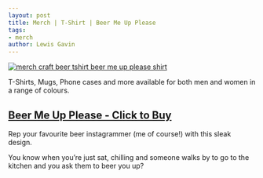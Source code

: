 ```yaml
---
layout: post
title: Merch | T-Shirt | Beer Me Up Please
tags:
- merch 
author: Lewis Gavin
---
```


[![merch craft beer tshirt beer me up please shirt](https://ih1.redbubble.net/image.720920119.9624/gptr,1400x,front,black-c,188,133,1000,1000-bg,f8f8f8.jpg)](https://www.redbubble.com/people/lewisdgavin/works/36219624-beer-me-up-please?asc=u&p=mens-graphic-t-shirt#&gid=1&pid=1)

T-Shirts, Mugs, Phone cases and more available for both men and women in a range of colours.

## [Beer Me Up Please - Click to Buy](https://www.redbubble.com/people/lewisdgavin/works/36219624-beer-me-up-please?asc=u&p=mens-graphic-t-shirt#&gid=1&pid=1)

Rep your favourite beer instagrammer (me of course!) with this sleak design. 

You know when you’re just sat, chilling and someone walks by to go to the kitchen and you ask them to beer you up?